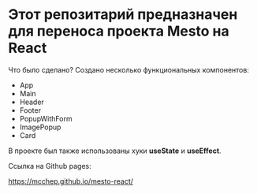 # Этот репозитарий предназначен для переноса проекта Mesto на React

Что было сделано? Создано несколько функциональных компонентов:

- App
- Main
- Header
- Footer
- PopupWithForm
- ImagePopup
- Card

В проекте был также использованы хуки **useState** и **useEffect**.

Ссылка на Github pages:

https://mcchep.github.io/mesto-react/
